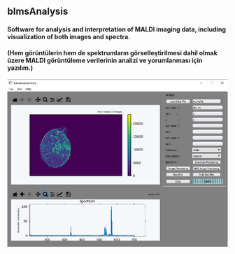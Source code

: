 ## bImsAnalysis

#### Software for analysis and interpretation of MALDI imaging data, including visualization of both images and spectra.
#### (Hem görüntülerin hem de spektrumların görselleştirilmesi dahil olmak üzere MALDI görüntüleme verilerinin analizi ve yorumlanması için yazılım.)

![bImsAnalysis](bImsAnalysis.png)

